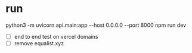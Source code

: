 # run

python3 -m uvicorn api.main:app --host 0.0.0.0 --port 8000
npm run dev

- [ ] end to end test on vercel domains
- [ ] remove equalist.xyz
